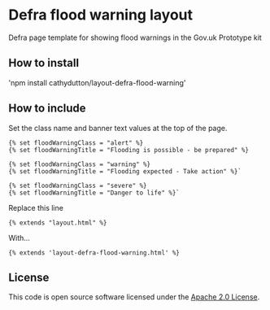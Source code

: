 # Defra flood warning layout

Defra page template for showing flood warnings in the Gov.uk Prototype kit

## How to install

'npm install cathydutton/layout-defra-flood-warning'

## How to include

Set the class name and banner text values at the top of the page.

```
{% set floodWarningClass = "alert" %}
{% set floodWarningTitle = "Flooding is possible - be prepared" %}
```

```
{% set floodWarningClass = "warning" %}
{% set floodWarningTitle = "Flooding expected - Take action" %}`
```

```
{% set floodWarningClass = "severe" %}
{% set floodWarningTitle = "Danger to life" %}`
```

Replace this line 

`{% extends "layout.html" %}`

With...

`{% extends 'layout-defra-flood-warning.html' %}`


## License

This code is open source software licensed under the [Apache 2.0 License]("http://www.apache.org/licenses/LICENSE-2.0.html").